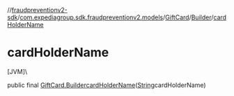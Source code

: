 //[fraudpreventionv2-sdk](../../../../index.md)/[com.expediagroup.sdk.fraudpreventionv2.models](../../index.md)/[GiftCard](../index.md)/[Builder](index.md)/[cardHolderName](card-holder-name.md)

# cardHolderName

[JVM]\

public final [GiftCard.Builder](index.md)[cardHolderName](card-holder-name.md)([String](https://docs.oracle.com/javase/8/docs/api/java/lang/String.html)cardHolderName)
